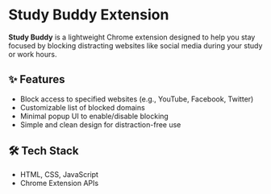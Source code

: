 # Study Buddy Extension

**Study Buddy** is a lightweight Chrome extension designed to help you stay focused by blocking distracting websites like social media during your study or work hours.

## ✨ Features

- Block access to specified websites (e.g., YouTube, Facebook, Twitter)
- Customizable list of blocked domains
- Minimal popup UI to enable/disable blocking
- Simple and clean design for distraction-free use

## 🛠️ Tech Stack

- HTML, CSS, JavaScript
- Chrome Extension APIs